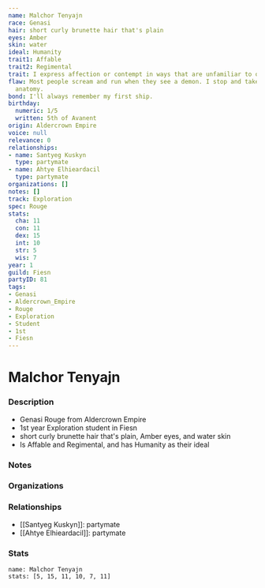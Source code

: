 ```yaml
---
name: Malchor Tenyajn
race: Genasi
hair: short curly brunette hair that's plain
eyes: Amber
skin: water
ideal: Humanity
trait1: Affable
trait2: Regimental
trait: I express affection or contempt in ways that are unfamiliar to others.
flaw: Most people scream and run when they see a demon. I stop and take notes on its
  anatomy.
bond: I'll always remember my first ship.
birthday:
  numeric: 1/5
  written: 5th of Avanent
origin: Aldercrown Empire
voice: null
relevance: 0
relationships:
- name: Santyeg Kuskyn
  type: partymate
- name: Ahtye Elhieardacil
  type: partymate
organizations: []
notes: []
track: Exploration
spec: Rouge
stats:
  cha: 11
  con: 11
  dex: 15
  int: 10
  str: 5
  wis: 7
year: 1
guild: Fiesn
partyID: 81
tags:
- Genasi
- Aldercrown_Empire
- Rouge
- Exploration
- Student
- 1st
- Fiesn
---
```

# Malchor Tenyajn
### Description
- Genasi Rouge from Aldercrown Empire
- 1st year Exploration student in Fiesn
- short curly brunette hair that's plain, Amber eyes, and water skin
- Is Affable and Regimental, and has Humanity as their ideal

### Notes

### Organizations

### Relationships
- [[Santyeg Kuskyn]]: partymate
- [[Ahtye Elhieardacil]]: partymate

### Stats
```statblock
name: Malchor Tenyajn
stats: [5, 15, 11, 10, 7, 11]
```